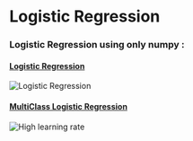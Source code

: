# Logistic Regression

### Logistic Regression using only numpy :

#### [Logistic Regression](https://github.com/karimkalimu/Machine_learning_Algorithms.github.io/blob/master/Logistic_Regression/logistic_Regression.py)

![Logistic Regression](https://github.com/karimkalimu/Machine_learning_Algorithms.github.io/blob/master/Logistic_Regression/GIFs/Logistic_Regression.gif)

#### [MultiClass Logistic Regression](https://github.com/karimkalimu/Machine_learning_Algorithms.github.io/blob/master/Logistic_Regression/MultiClass_logistic_Regression.py)

![High learning rate](https://github.com/karimkalimu/Machine_learning_Algorithms.github.io/blob/master/Logistic_Regression/GIFs/Multiclass_Logistic_Regression.gif)
